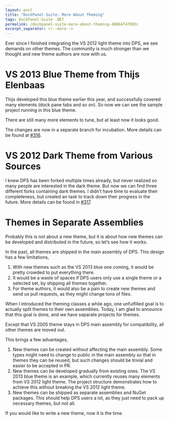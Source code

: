 ```yaml
---
layout: post
title: "DockPanel Suite: More About Theming"
tags: DockPanel-Suite .NET
permalink: /dockpanel-suite-more-about-theming-48864f47892c
excerpt_separator: <!--more-->
---
```

Ever since I finished integrating the VS 2012 light theme into DPS, we see demands on other themes. The community is much stronger than we thought and new theme authors are now with us.
<!--more-->

# VS 2013 Blue Theme from Thijs Elenbaas

Thijs developed this blue theme earlier this year, and successfully covered many elements (dock pane tabs and so on). So now we can see the sample project running in this blue theme.

There are still many more elements to tune, but at least now it looks good.

The changes are now in a separate branch for incubation. More details can be found at [#316](https://github.com/dockpanelsuite/dockpanelsuite/issues/316).

# VS 2012 Dark Theme from Various Sources

I knew DPS has been forked multiple times already, but never realized so many people are interested in the dark theme. But now we can find three different forks containing dark themes. I didn’t have time to evaluate their completeness, but created an task to track down their progress in the future. More details can be found in [#317](https://github.com/dockpanelsuite/dockpanelsuite/issues/317).

# Themes in Separate Assemblies

Probably this is not about a new theme, but it is about how new themes can be developed and distributed in the future, so let’s see how it works.

In the past, all themes are shipped in the main assembly of DPS. This design has a few limitations,

1. With new themes such as the VS 2013 blue one coming, it would be pretty crowded to put everything there.
1. It would be a waste of spaces if DPS users only use a single theme or a selected set, by shipping all themes together.
1. For theme authors, it would also be a pain to create new themes and send us pull requests, as they might change tons of files.

When I introduced the theming classes a while ago, one unfulfilled goal is to actually split themes to their own assemblies. Today, I am glad to announce that this goal is done, and we have separate projects for themes.

Except that VS 2005 theme stays in DPS main assembly for compatibility, all other themes are moved out.

This brings a few advantages,

1. New themes can be created without affecting the main assembly. Some types might need to change to public in the main assembly so that in themes they can be reused, but such changes should be trivial and easier to be accepted in PR.
1. New themes can be developed gradually from existing ones. The VS 2013 blue theme is an example, which currently reuses many elements from VS 2012 light theme. The project structure demonstrates how to achieve this without breaking the VS 2012 light theme.
1. New themes can be shipped as separate assemblies and NuGet packages. This should help DPS users a lot, as they just need to pack up necessary themes, but not all.

If you would like to write a new theme, now it is the time.
